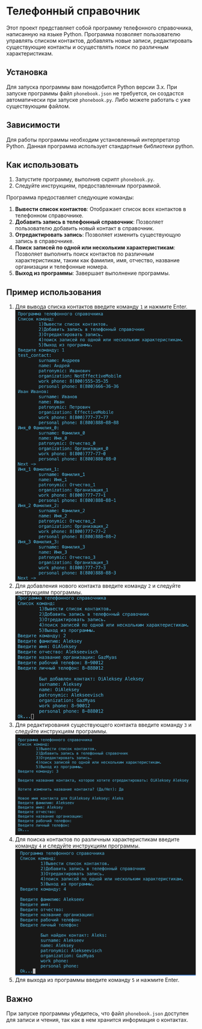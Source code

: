 # Телефонный справочник

Этот проект представляет собой программу телефонного справочника, написанную на языке Python. Программа позволяет пользователю управлять списком контактов, добавлять новые записи, редактировать существующие контакты и осуществлять поиск по различным характеристикам.

## Установка

Для запуска программы вам понадобится Python версии 3.x. При запуске программы файл `phonebook.json` не требуется, он создастся автоматически при запуске `phonebook.py`.
Либо можете работать с уже существующим файлом.

## Зависимости

Для работы программы необходим установленный интерпретатор Python. Данная программа использует стандартные библиотеки python.

## Как использовать

1. Запустите программу, выполнив скрипт `phonebook.py`.
2. Следуйте инструкциям, предоставленным программой.

Программа предоставляет следующие команды:

1. **Вывести список контактов**: Отображает список всех контактов в телефонном справочнике.
2. **Добавить запись в телефонный справочник**: Позволяет пользователю добавить новый контакт в справочник.
3. **Отредактировать запись**: Позволяет изменить существующую запись в справочнике.
4. **Поиск записей по одной или нескольким характеристикам**: Позволяет выполнить поиск контактов по различным характеристикам, таким как фамилия, имя, отчество, название организации и телефонные номера.
5. **Выход из программы**: Завершает выполнение программы.

## Пример использования

1. Для вывода списка контактов введите команду `1` и нажмите Enter.![Alt text](images/image.png)
2. Для добавления нового контакта введите команду `2` и следуйте инструкциям программы.![Alt text](images/image-1.png)
3. Для редактирования существующего контакта введите команду `3` и следуйте инструкциям программы.![Alt text](images/image-2.png)
4. Для поиска контактов по различным характеристикам введите команду `4` и следуйте инструкциям программы.![Alt text](images/image-3.png)
5. Для выхода из программы введите команду `5` и нажмите Enter.

## Важно

При запуске программы убедитесь, что файл `phonebook.json` доступен для записи и чтения, так как в нем хранится информация о контактах.